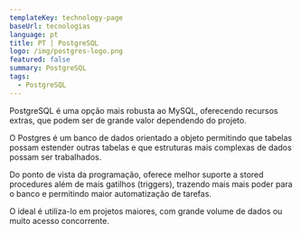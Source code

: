 ```yaml
---
templateKey: technology-page
baseUrl: tecnologias
language: pt
title: PT | PostgreSQL
logo: /img/postgres-logo.png
featured: false
summary: PostgreSQL
tags:
  - PostgreSQL
---
```

PostgreSQL é uma opção mais robusta ao MySQL, oferecendo recursos extras, que podem ser de grande valor dependendo do projeto.

O Postgres é um banco de dados orientado a objeto permitindo que tabelas possam estender outras tabelas e que estruturas mais complexas de dados possam ser trabalhados.

Do ponto de vista da programação, oferece melhor suporte a stored procedures além de mais gatilhos (triggers), trazendo mais mais poder para o banco e permitindo maior automatização de tarefas.

O ideal é utiliza-lo em projetos maiores, com grande volume de dados ou muito acesso concorrente.
